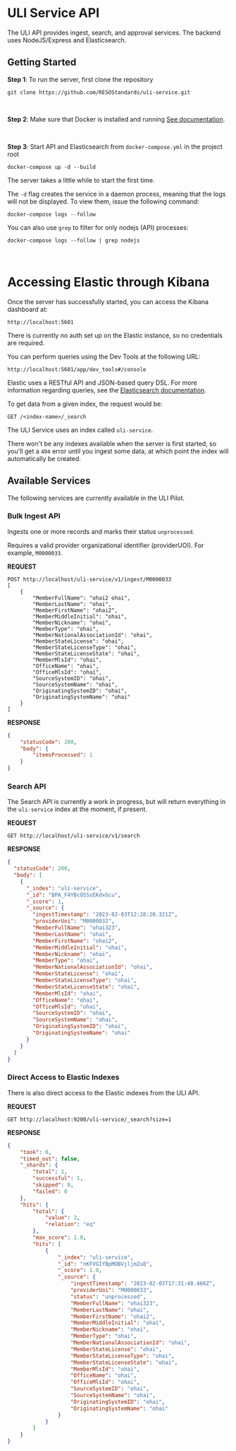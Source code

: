 # ULI Service API
The ULI API provides ingest, search, and approval services. The backend uses NodeJS/Express and Elasticsearch.

## Getting Started

**Step 1**: To run the server, first clone the repository

```
git clone https://github.com/RESOStandards/uli-service.git
```

<br />

**Step 2**: Make sure that Docker is installed and running
[See documentation](https://docs.docker.com/get-docker/).

<br />

**Step 3**: Start API and Elasticsearch from `docker-compose.yml` in the project root

```
docker-compose up -d --build
```

The server takes a little while to start the first time. 

The `-d` flag creates the service in a daemon process, meaning that the logs will not be displayed. To view them, issue the following command: 

```
docker-compose logs --follow
```

You can also use `grep` to filter for only nodejs (API) processes:

```
docker-compose logs --follow | grep nodejs
```

<br />

# Accessing Elastic through Kibana
Once the server has successfully started, you can access the Kibana dashboard at:

```
http://localhost:5601
```

There is currently no auth set up on the Elastic instance, so no credentials are required.

You can perform queries using the Dev Tools at the following URL:

```
http://localhost:5601/app/dev_tools#/console
```

Elastic uses a RESTful API and JSON-based query DSL. For more information regarding queries, see the [Elasticsearch documentation](https://www.elastic.co/guide/en/elasticsearch/reference/current/search-search.html).

To get data from a given index, the request would be:

```
GET /<index-name>/_search
```

The ULI Service uses an index called `uli-service`. 

There won't be any indexes available when the server is first started, so you'll get a `404` error until you ingest some data, at which point the index will automatically be created.


## Available Services
The following services are currently available in the ULI Pilot.

### Bulk Ingest API
Ingests one or more records and marks their status `unprocessed`. 

Requires a valid provider organizational identifier (providerUOI). For example, `M0000033`.

**REQUEST**
```
POST http://localhost/uli-service/v1/ingest/M0000033
[
    {
        "MemberFullName": "ohai2 ohai",
        "MemberLastName": "ohai",
        "MemberFirstName": "ohai2",
        "MemberMiddleInitial": "ohai",
        "MemberNickname": "ohai",
        "MemberType": "ohai",
        "MemberNationalAssociationId": "ohai",
        "MemberStateLicense": "ohai",
        "MemberStateLicenseType": "ohai",
        "MemberStateLicenseState": "ohai",
        "MemberMlsId": "ohai",
        "OfficeName": "ohai",
        "OfficeMlsId": "ohai",
        "SourceSystemID": "ohai",
        "SourceSystemName": "ohai",
        "OriginatingSystemID": "ohai",
        "OriginatingSystemName": "ohai"
    }
]
```

**RESPONSE**
```json
{
    "statusCode": 200,
    "body": {
        "itemsProcessed": 1
    }
}
```

### Search API
The Search API is currently a work in progress, but will return everything in the `uli-service` index at the moment, if present.

**REQUEST**
```
GET http://localhost/uli-service/v1/search
```

**RESPONSE**
```json
{
  "statusCode": 200,
  "body": [
    {
      "_index": "uli-service",
      "_id": "BPA_F4YBcOSSsEKdxGcu",
      "_score": 1,
      "_source": {
        "ingestTimestamp": "2023-02-03T12:28:20.321Z",
        "providerUoi": "M0000032",
        "MemberFullName": "ohai323",
        "MemberLastName": "ohai",
        "MemberFirstName": "ohai2",
        "MemberMiddleInitial": "ohai",
        "MemberNickname": "ohai",
        "MemberType": "ohai",
        "MemberNationalAssociationId": "ohai",
        "MemberStateLicense": "ohai",
        "MemberStateLicenseType": "ohai",
        "MemberStateLicenseState": "ohai",
        "MemberMlsId": "ohai",
        "OfficeName": "ohai",
        "OfficeMlsId": "ohai",
        "SourceSystemID": "ohai",
        "SourceSystemName": "ohai",
        "OriginatingSystemID": "ohai",
        "OriginatingSystemName": "ohai"
      }
    }
  ]
}
```

### Direct Access to Elastic Indexes
There is also direct access to the Elastic indexes from the ULI API.

**REQUEST**
```
GET http://localhost:9200/uli-service/_search?size=1
```

**RESPONSE**
```json
{
    "took": 0,
    "timed_out": false,
    "_shards": {
        "total": 1,
        "successful": 1,
        "skipped": 0,
        "failed": 0
    },
    "hits": {
        "total": {
            "value": 3,
            "relation": "eq"
        },
        "max_score": 1.0,
        "hits": [
            {
                "_index": "uli-service",
                "_id": "nKFVGIYBpMOBVjljmZu8",
                "_score": 1.0,
                "_source": {
                    "ingestTimestamp": "2023-02-03T17:31:48.466Z",
                    "providerUoi": "M0000033",
                    "status": "unprocessed",
                    "MemberFullName": "ohai323",
                    "MemberLastName": "ohai",
                    "MemberFirstName": "ohai2",
                    "MemberMiddleInitial": "ohai",
                    "MemberNickname": "ohai",
                    "MemberType": "ohai",
                    "MemberNationalAssociationId": "ohai",
                    "MemberStateLicense": "ohai",
                    "MemberStateLicenseType": "ohai",
                    "MemberStateLicenseState": "ohai",
                    "MemberMlsId": "ohai",
                    "OfficeName": "ohai",
                    "OfficeMlsId": "ohai",
                    "SourceSystemID": "ohai",
                    "SourceSystemName": "ohai",
                    "OriginatingSystemID": "ohai",
                    "OriginatingSystemName": "ohai"
                }
            }
        ]
    }
}
```
